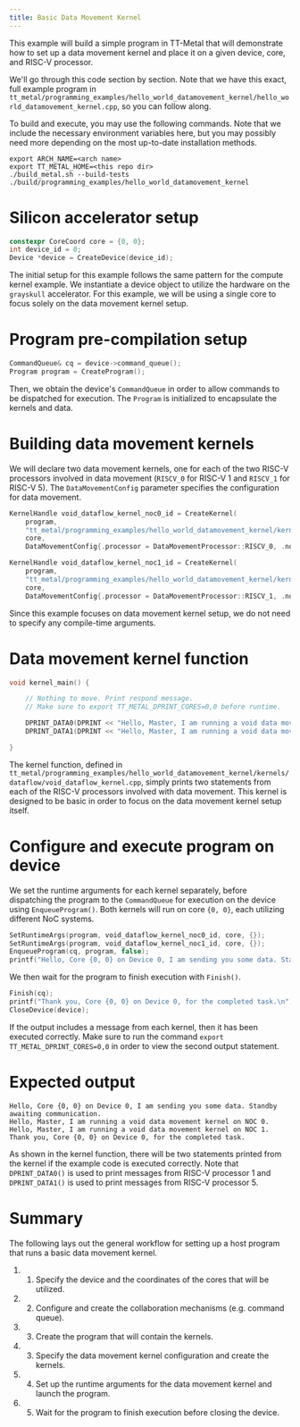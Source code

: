 ```yaml
---
title: Basic Data Movement Kernel
---
```


This example will build a simple program in TT-Metal that will
demonstrate how to set up a data movement kernel and place it on a given
device, core, and RISC-V processor.

We\'ll go through this code section by section. Note that we have this
exact, full example program in
`tt_metal/programming_examples/hello_world_datamovement_kernel/hello_world_datamovement_kernel.cpp`,
so you can follow along.

To build and execute, you may use the following commands. Note that we
include the necessary environment variables here, but you may possibly
need more depending on the most up-to-date installation methods.

    export ARCH_NAME=<arch name>
    export TT_METAL_HOME=<this repo dir>
    ./build_metal.sh --build-tests
    ./build/programming_examples/hello_world_datamovement_kernel

# Silicon accelerator setup

``` cpp
constexpr CoreCoord core = {0, 0};
int device_id = 0;
Device *device = CreateDevice(device_id);
```

The initial setup for this example follows the same pattern for the
compute kernel example. We instantiate a device object to utilize the
hardware on the `grayskull` accelerator. For this example, we will be
using a single core to focus solely on the data movement kernel setup.

# Program pre-compilation setup

``` cpp
CommandQueue& cq = device->command_queue();
Program program = CreateProgram();
```

Then, we obtain the device\'s `CommandQueue` in order to allow commands
to be dispatched for execution. The `Program` is initialized to
encapsulate the kernels and data.

# Building data movement kernels

We will declare two data movement kernels, one for each of the two
RISC-V processors involved in data movement (`RISCV_0` for RISC-V 1 and
`RISCV_1` for RISC-V 5). The `DataMovementConfig` parameter specifies
the configuration for data movement.

``` cpp
KernelHandle void_dataflow_kernel_noc0_id = CreateKernel(
    program,
    "tt_metal/programming_examples/hello_world_datamovement_kernel/kernels/dataflow/void_dataflow_kernel.cpp",
    core,
    DataMovementConfig{.processor = DataMovementProcessor::RISCV_0, .noc = NOC::RISCV_0_default});

KernelHandle void_dataflow_kernel_noc1_id = CreateKernel(
    program,
    "tt_metal/programming_examples/hello_world_datamovement_kernel/kernels/dataflow/void_dataflow_kernel.cpp",
    core,
    DataMovementConfig{.processor = DataMovementProcessor::RISCV_1, .noc = NOC::RISCV_1_default});
```

Since this example focuses on data movement kernel setup, we do not need
to specify any compile-time arguments.

# Data movement kernel function

``` cpp
void kernel_main() {

    // Nothing to move. Print respond message.
    // Make sure to export TT_METAL_DPRINT_CORES=0,0 before runtime.

    DPRINT_DATA0(DPRINT << "Hello, Master, I am running a void data movement kernel on NOC 0." << ENDL());
    DPRINT_DATA1(DPRINT << "Hello, Master, I am running a void data movement kernel on NOC 1." << ENDL());

}
```

The kernel function, defined in
`tt_metal/programming_examples/hello_world_datamovement_kernel/kernels/dataflow/void_dataflow_kernel.cpp`,
simply prints two statements from each of the RISC-V processors involved
with data movement. This kernel is designed to be basic in order to
focus on the data movement kernel setup itself.

# Configure and execute program on device

We set the runtime arguments for each kernel separately, before
dispatching the program to the `CommandQueue` for execution on the
device using `EnqueueProgram()`. Both kernels will run on core `{0, 0}`,
each utilizing different NoC systems.

``` cpp
SetRuntimeArgs(program, void_dataflow_kernel_noc0_id, core, {});
SetRuntimeArgs(program, void_dataflow_kernel_noc1_id, core, {});
EnqueueProgram(cq, program, false);
printf("Hello, Core {0, 0} on Device 0, I am sending you some data. Standby awaiting communication.\n");
```

We then wait for the program to finish execution with `Finish()`.

``` cpp
Finish(cq);
printf("Thank you, Core {0, 0} on Device 0, for the completed task.\n");
CloseDevice(device);
```

If the output includes a message from each kernel, then it has been
executed correctly. Make sure to run the command
`export TT_METAL_DPRINT_CORES=0,0` in order to view the second output
statement.

# Expected output

    Hello, Core {0, 0} on Device 0, I am sending you some data. Standby awaiting communication.
    Hello, Master, I am running a void data movement kernel on NOC 0.
    Hello, Master, I am running a void data movement kernel on NOC 1.
    Thank you, Core {0, 0} on Device 0, for the completed task.

As shown in the kernel function, there will be two statements printed
from the kernel if the example code is executed correctly. Note that
`DPRINT_DATA0()` is used to print messages from RISC-V processor 1 and
`DPRINT_DATA1()` is used to print messages from RISC-V processor 5.

# Summary

The following lays out the general workflow for setting up a host
program that runs a basic data movement kernel.

1.  1.  Specify the device and the coordinates of the cores that will be
        utilized.
2.  2.  Configure and create the collaboration mechanisms (e.g. command
        queue).
3.  3.  Create the program that will contain the kernels.
4.  3.  Specify the data movement kernel configuration and create the
        kernels.
5.  4.  Set up the runtime arguments for the data movement kernel and
        launch the program.
6.  5.  Wait for the program to finish execution before closing the
        device.
